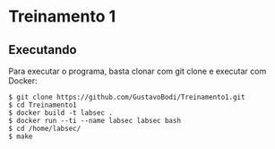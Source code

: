 # Treinamento 1
## Executando
Para executar o programa, basta clonar com git clone e executar com Docker:
```
$ git clone https://github.com/GustavoBodi/Treinamento1.git
$ cd Treinamento1
$ docker build -t labsec .
$ docker run --ti --name labsec labsec bash
$ cd /home/labsec/
$ make
```

